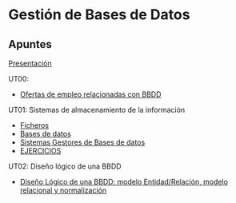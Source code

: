 # Gestión de Bases de Datos

## Apuntes

[Presentación](./apuntes/ut00/presentacion.md) 

UT00:
* [Ofertas de empleo relacionadas con BBDD](./apuntes/ut00/ofertas-de-empleo.md)

UT01: Sistemas de almacenamiento de la información
* [Ficheros](./apuntes/ut01/ficheros.md)
* [Bases de datos](./apuntes/ut01/bases-de-datos.md)
* [Sistemas Gestores de Bases de datos](./apuntes/ut01/sistemas-gestores-de-bbdd.md)
* [EJERCICIOS](./apuntes/ejercicios/ut01.md)

UT02: Diseño lógico de una BBDD
* [Diseño Lógico de una BBDD: modelo Entidad/Relación, modelo relacional y normalización](./apuntes/ut02/diseno-logico-de-bbdd.md)
